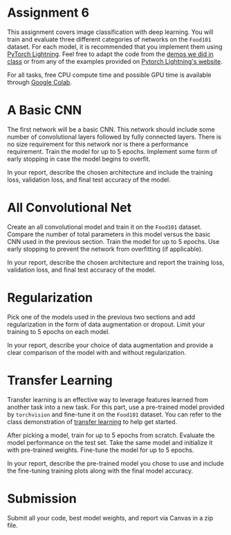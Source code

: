 # Assignment 6

This assignment covers image classification with deep learning. You will train and evaluate three different categories of networks on the `Food101` dataset. For each model, it is recommended that you implement them using [PyTorch Lightning](http://www.pytorchlightning.ai). Feel free to adapt the code from the [demos we did in class](https://github.com/ajdillhoff/CSE6363/tree/main/deep_learning) or from any of the examples provided on [Pytorch Lightning's website](https://pytorch-lightning.readthedocs.io/en/stable/notebooks/course_UvA-DL/01-introduction-to-pytorch.html).

For all tasks, free CPU compute time and possible GPU time is available through [Google Colab](https://colab.research.google.com/).

# A Basic CNN

The first network will be a basic CNN. This network should include some number of convolutional layers followed by fully connected layers. There is no size requirement for this network nor is there a performance requirement. Train the model for up to 5 epochs. Implement some form of early stopping in case the model begins to overfit.

In your report, describe the chosen architecture and include the training loss, validation loss, and final test accuracy of the model.

# All Convolutional Net

Create an all convolutional model and train it on the `Food101` dataset. Compare the number of total parameters in this model versus the basic CNN used in the previous section. Train the model for up to 5 epochs. Use early stopping to prevent the network from overfitting (if applicable).

In your report, describe the chosen architecture and report the training loss, validation loss, and final test accuracy of the model.

# Regularization

Pick one of the models used in the previous two sections and add regularization in the form of data augmentation or dropout. Limit your training to 5 epochs on each model.

In your report, describe your choice of data augmentation and provide a clear comparison of the model with and without regularization.

# Transfer Learning

Transfer learning is an effective way to leverage features learned from another task into a new task. For this part, use a pre-trained model provided by `torchvision` and fine-tune it on the `Food101` dataset. You can refer to the class demonstration of [transfer learning](https://github.com/ajdillhoff/CSE6363/blob/main/deep_learning/transfer_learning.ipynb) to help get started.

After picking a model, train for up to 5 epochs from scratch. Evaluate the model performance on the test set. Take the same model and initialize it with pre-trained weights. Fine-tune the model for up to 5 epochs.

In your report, describe the pre-trained model you chose to use and include the fine-tuning training plots along with the final model accuracy.

# Submission

Submit all your code, best model weights, and report via Canvas in a zip file.